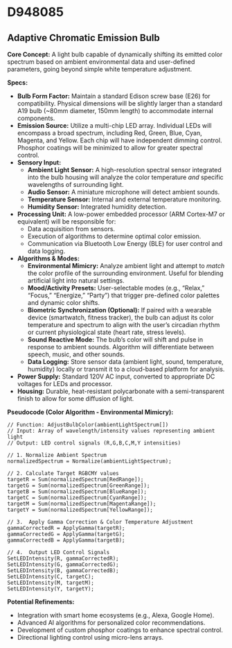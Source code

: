 # D948085

## Adaptive Chromatic Emission Bulb

**Core Concept:** A light bulb capable of dynamically shifting its emitted color spectrum based on ambient environmental data and user-defined parameters, going beyond simple white temperature adjustment.

**Specs:**

*   **Bulb Form Factor:**  Maintain a standard Edison screw base (E26) for compatibility.  Physical dimensions will be slightly larger than a standard A19 bulb (~80mm diameter, 150mm length) to accommodate internal components.
*   **Emission Source:** Utilize a multi-chip LED array.  Individual LEDs will encompass a broad spectrum, including Red, Green, Blue, Cyan, Magenta, and Yellow.  Each chip will have independent dimming control.  Phosphor coatings will be minimized to allow for greater spectral control.
*   **Sensory Input:**
    *   **Ambient Light Sensor:**  A high-resolution spectral sensor integrated into the bulb housing will analyze the color temperature *and* specific wavelengths of surrounding light.
    *   **Audio Sensor:** A miniature microphone will detect ambient sounds.
    *   **Temperature Sensor:** Internal and external temperature monitoring.
    *   **Humidity Sensor:** Integrated humidity detection.
*   **Processing Unit:** A low-power embedded processor (ARM Cortex-M7 or equivalent) will be responsible for:
    *   Data acquisition from sensors.
    *   Execution of algorithms to determine optimal color emission.
    *   Communication via Bluetooth Low Energy (BLE) for user control and data logging.
*   **Algorithms & Modes:**
    *   **Environmental Mimicry:** Analyze ambient light and attempt to *match* the color profile of the surrounding environment. Useful for blending artificial light into natural settings.
    *   **Mood/Activity Presets:** User-selectable modes (e.g., “Relax,” “Focus,” “Energize,” “Party”) that trigger pre-defined color palettes and dynamic color shifts.
    *   **Biometric Synchronization (Optional):**  If paired with a wearable device (smartwatch, fitness tracker), the bulb can adjust its color temperature and spectrum to align with the user’s circadian rhythm or current physiological state (heart rate, stress levels).
    *   **Sound Reactive Mode:** The bulb’s color will shift and pulse in response to ambient sounds.  Algorithm will differentiate between speech, music, and other sounds.
    *   **Data Logging:**  Store sensor data (ambient light, sound, temperature, humidity) locally or transmit it to a cloud-based platform for analysis.
*   **Power Supply:** Standard 120V AC input, converted to appropriate DC voltages for LEDs and processor.
*   **Housing:**  Durable, heat-resistant polycarbonate with a semi-transparent finish to allow for some diffusion of light.

**Pseudocode (Color Algorithm - Environmental Mimicry):**

```
// Function: AdjustBulbColor(ambientLightSpectrum[])
// Input: Array of wavelength/intensity values representing ambient light
// Output: LED control signals (R,G,B,C,M,Y intensities)

// 1. Normalize Ambient Spectrum
normalizedSpectrum = Normalize(ambientLightSpectrum);

// 2. Calculate Target RGBCMY values
targetR = Sum(normalizedSpectrum[RedRange]);
targetG = Sum(normalizedSpectrum[GreenRange]);
targetB = Sum(normalizedSpectrum[BlueRange]);
targetC = Sum(normalizedSpectrum[CyanRange]);
targetM = Sum(normalizedSpectrum[MagentaRange]);
targetY = Sum(normalizedSpectrum[YellowRange]);

// 3.  Apply Gamma Correction & Color Temperature Adjustment
gammaCorrectedR = ApplyGamma(targetR);
gammaCorrectedG = ApplyGamma(targetG);
gammaCorrectedB = ApplyGamma(targetB);

// 4.  Output LED Control Signals
SetLEDIntensity(R, gammaCorrectedR);
SetLEDIntensity(G, gammaCorrectedG);
SetLEDIntensity(B, gammaCorrectedB);
SetLEDIntensity(C, targetC);
SetLEDIntensity(M, targetM);
SetLEDIntensity(Y, targetY);

```

**Potential Refinements:**

*   Integration with smart home ecosystems (e.g., Alexa, Google Home).
*   Advanced AI algorithms for personalized color recommendations.
*   Development of custom phosphor coatings to enhance spectral control.
*   Directional lighting control using micro-lens arrays.